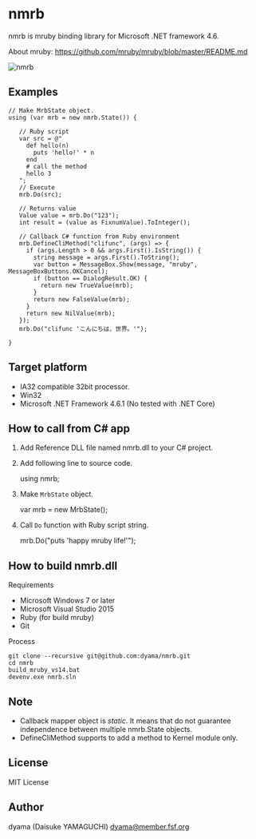 # nmrb
nmrb is mruby binding library for Microsoft .NET framework 4.6.

About mruby: https://github.com/mruby/mruby/blob/master/README.md

![nmrb](http://dyama.org/wp-content/uploads/2016/11/nmrb.png)

## Examples

    // Make MrbState object.
    using (var mrb = new nmrb.State()) {
    
       // Ruby script
       var src = @"
         def hello(n)
           puts 'hello!' * n
         end
         # call the method
         hello 3
       ";
       // Execute
       mrb.Do(src);
    
       // Returns value
       Value value = mrb.Do("123");
       int result = (value as FixnumValue).ToInteger();
       
       // Callback C# function from Ruby environment
       mrb.DefineCliMethod("clifunc", (args) => {
         if (args.Length > 0 && args.First().IsString()) {
           string message = args.First().ToString();
           var button = MessageBox.Show(message, "mruby", MessageBoxButtons.OKCancel);
           if (button == DialogResult.OK) {
             return new TrueValue(mrb);
           }
           return new FalseValue(mrb);
         }
         return new NilValue(mrb);
       });
       mrb.Do("clifunc 'こんにちは、世界。'");
       
    }

## Target platform

* IA32 compatible 32bit processor.
* Win32
* Microsoft .NET Framework 4.6.1 (No tested with .NET Core)

## How to call from C# app

1. Add Reference DLL file named nmrb.dll to your C# project.
2. Add following line to source code.

    using nmrb;
    
3. Make `MrbState` object.

    var mrb = new MrbState();
    
4. Call `Do` function with Ruby script string.

    mrb.Do("puts 'happy mruby life!'");
    
## How to build nmrb.dll

Requirements

* Microsoft Windows 7 or later
* Microsoft Visual Studio 2015
* Ruby (for build mruby)
* Git

Process

    git clone --recursive git@github.com:dyama/nmrb.git
    cd nmrb
    build_mruby_vs14.bat
    devenv.exe nmrb.sln

## Note

* Callback mapper object is *static*. It means that do not guarantee independence between multiple nmrb.State objects.
* DefineCliMethod supports to add a method to Kernel module only.

## License

MIT License

## Author

dyama (Daisuke YAMAGUCHI) dyama@member.fsf.org

    
